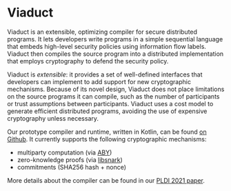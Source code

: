 # Viaduct

Viaduct is an extensible, optimizing compiler for secure distributed programs.
It lets developers write programs in a simple sequential language that
embeds high-level security policies using information flow labels.
Viaduct then compiles the source program into a distributed implementation that
employs cryptography to defend the security policy.

Viaduct is *extensible*: it provides a set of well-defined interfaces that
developers can implement to add support for new cryptographic mechanisms.
Because of its novel design, Viaduct does not place limitations
on the source programs it can compile, such as the number of participants
or trust assumptions between participants.
Viaduct uses a cost model to generate efficient distributed programs,
avoiding the use of expensive cryptography unless necessary.

Our prototype compiler and runtime, written in Kotlin, can be found
[on Github][repo].
It currently supports the following cryptographic mechanisms:

* multiparty computation (via [ABY][aby])
* zero-knowledge proofs (via [libsnark][libsnark])
* commitments (SHA256 hash + nonce)

[aby]: https://github.com/encryptogroup/ABY
[libsnark]: https://github.com/scipr-lab/libsnark
[repo]: https://github.com/apl-cornell/viaduct

More details about the compiler can be found in our
[PLDI 2021 paper][pldi-2021].

[pldi-2021]: https://eprint.iacr.org/2021/468
